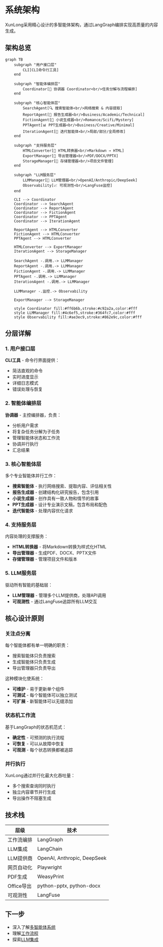 # 系统架构

XunLong采用精心设计的多智能体架构，通过LangGraph编排实现高质量的内容生成。

## 架构总览

```mermaid
graph TB
    subgraph "用户接口层"
        CLI[CLI命令行工具]
    end

    subgraph "智能体编排层"
        Coordinator[🎯 协调器 Coordinator<br/>任务分解与流程编排]
    end

    subgraph "核心智能体层"
        SearchAgent[🔍 搜索智能体<br/>网络搜索 & 内容提取]
        ReportAgent[📄 报告生成器<br/>Business/Academic/Technical]
        FictionAgent[📖 小说生成器<br/>Romance/Scifi/Mystery]
        PPTAgent[📊 PPT生成器<br/>Business/Creative/Minimal]
        IterationAgent[🔄 迭代智能体<br/>局部/部分/全局修改]
    end

    subgraph "支持服务层"
        HTMLConverter[📄 HTML转换器<br/>Markdown → HTML]
        ExportManager[📁 导出管理器<br/>PDF/DOCX/PPTX]
        StorageManager[💾 存储管理器<br/>项目文件管理]
    end

    subgraph "LLM服务层"
        LLMManager[🤖 LLM管理器<br/>OpenAI/Anthropic/DeepSeek]
        Observability[📈 可观测性<br/>LangFuse监控]
    end

    CLI --> Coordinator
    Coordinator --> SearchAgent
    Coordinator --> ReportAgent
    Coordinator --> FictionAgent
    Coordinator --> PPTAgent
    Coordinator --> IterationAgent

    ReportAgent --> HTMLConverter
    FictionAgent --> HTMLConverter
    PPTAgent --> HTMLConverter

    HTMLConverter --> ExportManager
    IterationAgent --> StorageManager

    SearchAgent -.调用.-> LLMManager
    ReportAgent -.调用.-> LLMManager
    FictionAgent -.调用.-> LLMManager
    PPTAgent -.调用.-> LLMManager
    IterationAgent -.调用.-> LLMManager

    LLMManager -.监控.-> Observability

    ExportManager --> StorageManager

    style Coordinator fill:#ff6b6b,stroke:#c92a2a,color:#fff
    style LLMManager fill:#4c6ef5,stroke:#364fc7,color:#fff
    style Observability fill:#ae3ec9,stroke:#862e9c,color:#fff
```

## 分层详解

### 1. 用户接口层

**CLI工具** - 命令行界面提供：
- 简洁直观的命令
- 实时进度显示
- 详细日志模式
- 错误处理与恢复

### 2. 智能体编排层

**协调器** - 主控编排器，负责：
- 分析用户需求
- 将复杂任务分解为子任务
- 管理智能体状态和工作流
- 协调并行执行
- 汇总结果

### 3. 核心智能体层

多个专业智能体并行工作：

- **搜索智能体** - 执行网络搜索、提取内容、评估相关性
- **报告生成器** - 创建结构化研究报告，包含引用
- **小说生成器** - 创作具有一致人物和情节的故事
- **PPT生成器** - 设计专业演示文稿，包含布局和配色
- **迭代智能体** - 处理内容优化请求

### 4. 支持服务层

内容处理的支撑服务：

- **HTML转换器** - 将Markdown转换为样式化HTML
- **导出管理器** - 生成PDF、DOCX、PPTX文件
- **存储管理器** - 管理项目文件和版本

### 5. LLM服务层

驱动所有智能的基础层：

- **LLM管理器** - 管理多个LLM提供商，处理API调用
- **可观测性** - 通过LangFuse追踪所有LLM交互

## 核心设计原则

### 关注点分离

每个智能体都有单一明确的职责：
- 搜索智能体只负责搜索
- 生成智能体只负责生成
- 导出管理器只负责导出

这种模块化使系统：
- **可维护** - 易于更新单个组件
- **可测试** - 每个智能体可以独立测试
- **可扩展** - 新智能体可以无缝添加

### 状态机工作流

基于LangGraph的状态机范式：
- **确定性** - 可预测的执行流程
- **可恢复** - 可以从故障中恢复
- **可观测** - 每个状态转换都被追踪

### 并行执行

XunLong通过并行化最大化吞吐量：
- 多个搜索查询同时执行
- 独立内容章节并行生成
- 导出操作不阻塞生成

## 技术栈

| 层级 | 技术 |
|-----|------|
| 工作流编排 | LangGraph |
| LLM集成 | LangChain |
| LLM提供商 | OpenAI, Anthropic, DeepSeek |
| 网页自动化 | Playwright |
| PDF生成 | WeasyPrint |
| Office导出 | python-pptx, python-docx |
| 可观测性 | LangFuse |

## 下一步

- 深入了解[多智能体系统](/zh/guide/multi-agent)
- 理解[工作流程](/zh/guide/workflow)
- 探索[LLM集成](/zh/guide/llm-integration)
